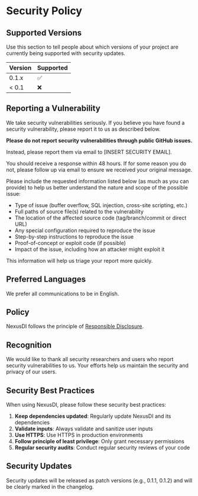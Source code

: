 # Security Policy

## Supported Versions

Use this section to tell people about which versions of your project are
currently being supported with security updates.

| Version | Supported          |
| ------- | ------------------ |
| 0.1.x   | :white_check_mark: |
| < 0.1   | :x:                |

## Reporting a Vulnerability

We take security vulnerabilities seriously. If you believe you have found a security vulnerability, please report it to us as described below.

**Please do not report security vulnerabilities through public GitHub issues.**

Instead, please report them via email to [INSERT SECURITY EMAIL].

You should receive a response within 48 hours. If for some reason you do not, please follow up via email to ensure we received your original message.

Please include the requested information listed below (as much as you can provide) to help us better understand the nature and scope of the possible issue:

* Type of issue (buffer overflow, SQL injection, cross-site scripting, etc.)
* Full paths of source file(s) related to the vulnerability
* The location of the affected source code (tag/branch/commit or direct URL)
* Any special configuration required to reproduce the issue
* Step-by-step instructions to reproduce the issue
* Proof-of-concept or exploit code (if possible)
* Impact of the issue, including how an attacker might exploit it

This information will help us triage your report more quickly.

## Preferred Languages

We prefer all communications to be in English.

## Policy

NexusDI follows the principle of [Responsible Disclosure](https://en.wikipedia.org/wiki/Responsible_disclosure).

## Recognition

We would like to thank all security researchers and users who report security vulnerabilities to us. Your efforts help us maintain the security and privacy of our users.

## Security Best Practices

When using NexusDI, please follow these security best practices:

1. **Keep dependencies updated**: Regularly update NexusDI and its dependencies
2. **Validate inputs**: Always validate and sanitize user inputs
3. **Use HTTPS**: Use HTTPS in production environments
4. **Follow principle of least privilege**: Only grant necessary permissions
5. **Regular security audits**: Conduct regular security reviews of your code

## Security Updates

Security updates will be released as patch versions (e.g., 0.1.1, 0.1.2) and will be clearly marked in the changelog. 